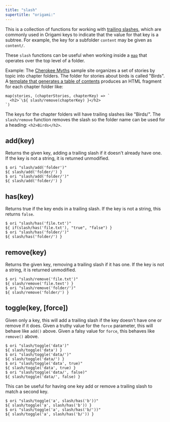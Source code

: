 ```yaml
---
title: "slash"
supertitle: "origami:"
---
```


This is a collection of functions for working with [trailing slashes](/async-tree/interface.html#trailing-slash-convention), which are commonly used in Origami keys to indicate that the value for that key is a subtree. For example, the key for a subfolder `content` may be given as `content/`.

These `slash` functions can be useful when working inside a [`map`](/builtins/tree/map.html) that operates over the top level of a folder.

Example: The [Cherokee Myths](https://cherokee-myths.netlify.app/) sample site organizes a set of stories by topic into chapter folders. The folder for stories about birds is called "Birds". A [template that generates a table of contents](https://github.com/WebOrigami/cherokee-myths/blob/main/src/toc.ori) produces an HTML fragment for each chapter folder like:

```
map(stories, (chapterStories, chapterKey) => `
  <h2>`\${ slash/remove(chapterKey) }</h2>
`)
```

The keys for the chapter folders will have trailing slashes like "Birds/". The `slash/remove` function removes the slash so the folder name can be used for a heading: `<h2>Birds</h2>`.

## add(key)

Returns the given key, adding a trailing slash if it doesn't already have one. If the key is not a string, it is returned unmodified.

```console
$ ori "slash/add('folder')"
${ slash/add('folder/') }
$ ori "slash/add('folder/')"
${ slash/add('folder/') }
```

## has(key)

Returns true if the key ends in a trailing slash. If the key is not a string, this returns `false`.

```console
$ ori "slash/has('file.txt')"
${ if(slash/has('file.txt'), "true", "false") }
$ ori "slash/has('folder/')"
${ slash/has('folder/') }
```

## remove(key)

Returns the given key, removing a trailing slash if it has one. If the key is not a string, it is returned unmodified.

```console
$ ori "slash/remove('file.txt')"
${ slash/remove('file.text') }
$ ori "slash/remove('folder/')"
${ slash/remove('folder/') }
```

## toggle(key, [force])

Given only a key, this will add a trailing slash if the key doesn't have one or remove if it does. Given a truthy value for the `force` parameter, this will behave like `add()` above. Given a falsy value for `force`, this behaves like `remove()` above.

```console
$ ori "slash/toggle('data')"
${ slash/toggle('data') }
$ ori "slash/toggle('data/')"
${ slash/toggle('data/') }
$ ori "slash/toggle('data', true)"
${ slash/toggle('data', true) }
$ ori "slash/toggle('data/', false)"
${ slash/toggle('data/', false) }
```

This can be useful for having one key add or remove a trailing slash to match a second key.

```console
$ ori "slash/toggle('a', slash/has('b'))"
${ slash/toggle('a', slash/has('b')) }
$ ori "slash/toggle('a', slash/has('b/'))"
${ slash/toggle('a', slash/has('b/')) }
```
